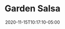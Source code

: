 ---
layout: recipe
date: 2020-11-15T10:17:10-05:00
title:  "Garden Salsa" # The title of your awesome recipe
image: # Name of image in recipe bundle
imagecredit: # URL to image source page, website, or creator
YouTubeID:  # The F2SYDXV1W1w part of https://www.youtube.com/watch?v=F2SYDXV1W1w
authorName: # Name of the recipe/article author
authorURL: # URL of their home website
sourceName: # Name of the source website
sourceURL: # Actual URL of the recipe itself
category: Appetizer # The type of meal or course your recipe is about. For example: "dinner", "entree", or "dessert".
cuisine: Mexican # The region associated with your recipe. For example, "French", Mediterranean", or "American".
tags: # You don't have to have 3, feel free to have 10, 1, or none
  - snack
  - appetizer
yield: 8
prepTime: 20
cookTime: 0

ingredients:
- 6-8 medium tomatoes
- 1/2 - 1 clove of garlic
- 1/2 large yellow onion
- 1 lime
- 1/2 bunch of cilantro
- 1 teaspoons of salt.
- 1-2 Serrano or jalapeño peppers

directions:
- Boil a pot of hot water, after it boils, turn it off and let the tomatoes set for 3-5 min.
- Chop up onion, garlic and peppers.
- Separate the stems from the cilantro.
- Either use a food processor or blender.
- Cut lime in half and squeeze the juice.
- Add salt to taste.
- Make it hotter by adding another pepper.

---